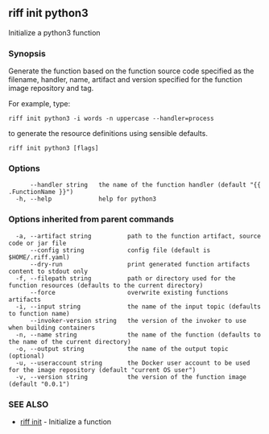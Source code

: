 ## riff init python3

Initialize a python3 function

### Synopsis

Generate the function based on the function source code specified as the filename, handler,
name, artifact and version specified for the function image repository and tag.

For example, type:

    riff init python3 -i words -n uppercase --handler=process

to generate the resource definitions using sensible defaults.


```
riff init python3 [flags]
```

### Options

```
      --handler string   the name of the function handler (default "{{ .FunctionName }}")
  -h, --help             help for python3
```

### Options inherited from parent commands

```
  -a, --artifact string          path to the function artifact, source code or jar file
      --config string            config file (default is $HOME/.riff.yaml)
      --dry-run                  print generated function artifacts content to stdout only
  -f, --filepath string          path or directory used for the function resources (defaults to the current directory)
      --force                    overwrite existing functions artifacts
  -i, --input string             the name of the input topic (defaults to function name)
      --invoker-version string   the version of the invoker to use when building containers
  -n, --name string              the name of the function (defaults to the name of the current directory)
  -o, --output string            the name of the output topic (optional)
  -u, --useraccount string       the Docker user account to be used for the image repository (default "current OS user")
  -v, --version string           the version of the function image (default "0.0.1")
```

### SEE ALSO

* [riff init](https://github.com/projectriff/riff/blob/master/riff-cli/docs/riff_init.md)	 - Initialize a function

